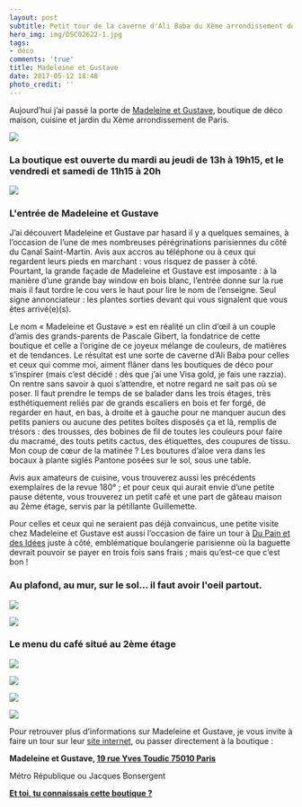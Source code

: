 ```yaml
---
layout: post
subtitle: Petit tour de la caverne d'Ali Baba du Xème arrondissement de Paris
hero_img: img/DSC02622-1.jpg
tags:
- déco
comments: 'true'
title: Madeleine et Gustave
date: 2017-05-12 18:48
photo_credit: ''
---
```



Aujourd’hui j’ai passé la porte de [Madeleine et Gustave](http://madeleine-gustave.com/), boutique de déco maison, cuisine et jardin du Xème arrondissement de Paris.

![](/img/DSC02630.jpg)

### La boutique est ouverte du mardi au jeudi de 13h à 19h15, et le vendredi et samedi de 11h15 à 20h

<img src="/img/DSC02640.jpg" class="">

### L'entrée de Madeleine et Gustave

J’ai découvert Madeleine et Gustave par hasard il y a quelques semaines, à l’occasion de l’une de mes nombreuses pérégrinations parisiennes du côté du Canal Saint-Martin. Avis aux accros au téléphone ou à ceux qui regardent leurs pieds en marchant : vous risquez de passer à côté. Pourtant, la grande façade de Madeleine et Gustave est imposante : à la manière d’une grande bay window en bois blanc, l’entrée donne sur la rue mais il faut tordre le cou vers le haut pour lire le nom de l’enseigne. Seul signe annonciateur : les plantes sorties devant qui vous signalent que vous êtes arrivé(e)(s).

Le nom « Madeleine et Gustave » est en réalité un clin d’œil à un couple d’amis des grands-parents de Pascale Gibert, la fondatrice de cette boutique et celle a l’origine de ce joyeux mélange de couleurs, de matières et de tendances. Le résultat est une sorte de caverne d’Ali Baba pour celles et ceux qui comme moi, aiment flâner dans les boutiques de déco pour s’inspirer (mais c’est décidé : dès que j’ai une Visa gold, je fais une razzia). On rentre sans savoir à quoi s’attendre, et notre regard ne sait pas où se poser. Il faut prendre le temps de se balader dans les trois étages, très esthétiquement reliés par de grands escaliers en bois et fer forgé, de regarder en haut, en bas, à droite et à gauche pour ne manquer aucun des petits paniers ou aucune des petites boîtes disposés ça et là, remplis de trésors : des trousses, des bobines de fil de toutes les couleurs pour faire du macramé, des touts petits cactus, des étiquettes, des coupures de tissu. Mon coup de cœur de la matinée ? Les boutures d’aloe vera dans les bocaux à plante siglés Pantone posées sur le sol, sous une table.

Avis aux amateurs de cuisine, vous trouverez aussi les précédents exemplaires de la revue 180° ; et pour ceux qui aurait envie d’une petite pause détente, vous trouverez un petit café et une part de gâteau maison au 2ème étage, servis par la pétillante Guillemette.

Pour celles et ceux qui ne seraient pas déjà convaincus, une petite visite chez Madeleine et Gustave est aussi l’occasion de faire un tour à [Du Pain et des Idées](https://dupainetdesidees.com/en/) juste à côté, emblématique boulangerie parisienne où la baguette devrait pouvoir se payer en trois fois sans frais ; mais qu’est-ce que c’est bon !

### Au plafond, au mur, sur le sol... il faut avoir l'oeil partout.

![](/img/DSC02595-1.jpg)

![](/img/DSC02631.jpg)

### Le menu du café situé au 2ème étage

![](/img/DSC02597.jpg)

![](/img/DSC02628.jpg)

![](/img/DSC02623.jpg)

![](/img/DSC02618.jpg)

Pour retrouver plus d’informations sur Madeleine et Gustave, je vous invite à faire un tour sur leur <a href="http://madeleine-gustave.com/" class="">site internet</a>, ou passer directement à la boutique :

**Madeleine et Gustave, [19 rue Yves Toudic 75010 Paris](https://www.google.fr/maps/place/MADELEINE+%26+GUSTAVE/@48.8704808,2.3608461,17z/data=!3m1!4b1!4m5!3m4!1s0x47e66e0950555883:0xa80d9ab598ad8ef3!8m2!3d48.8704808!4d2.3630401)**

<span class="">Métro République ou Jacques Bonsergent<br></span>

<span class=""><u><b>Et toi, tu connaissais cette boutique ? </b></u><br></span>